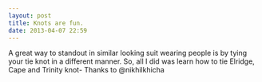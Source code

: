 ```yaml
---
layout: post
title: Knots are fun.
date: 2013-04-07 22:59
---
```

A great way to standout in similar looking suit wearing people is by tying your tie knot in a different manner. So, all I did was learn how to tie Elridge, Cape and Trinity knot- Thanks to @nikhilkhicha
